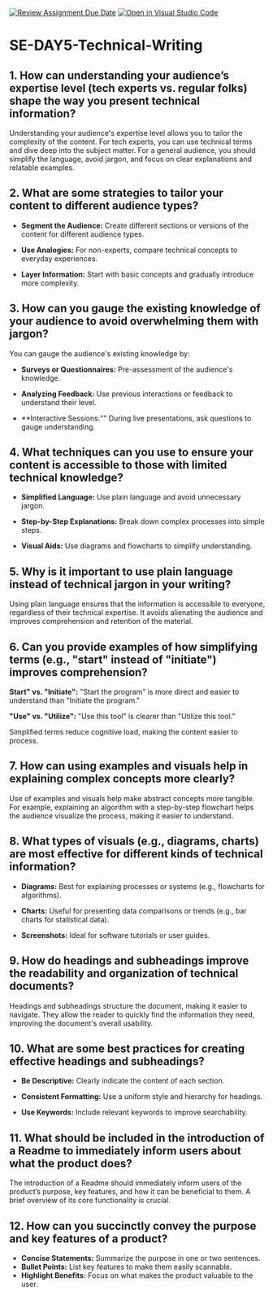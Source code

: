 [![Review Assignment Due Date](https://classroom.github.com/assets/deadline-readme-button-22041afd0340ce965d47ae6ef1cefeee28c7c493a6346c4f15d667ab976d596c.svg)](https://classroom.github.com/a/zsAR-pyY)
[![Open in Visual Studio Code](https://classroom.github.com/assets/open-in-vscode-2e0aaae1b6195c2367325f4f02e2d04e9abb55f0b24a779b69b11b9e10269abc.svg)](https://classroom.github.com/online_ide?assignment_repo_id=15689480&assignment_repo_type=AssignmentRepo)
# SE-DAY5-Technical-Writing
## 1. How can understanding your audience’s expertise level (tech experts vs. regular folks) shape the way you present technical information?

Understanding your audience's expertise level allows you to tailor the complexity of the content. For tech experts, you can use technical terms and dive deep into the subject matter. For a general audience, you should simplify the language, avoid jargon, and focus on clear explanations and relatable examples.

## 2. What are some strategies to tailor your content to different audience types?

- **Segment the Audience:** Create different sections or versions of the content for different audience types.
  
- **Use Analogies:** For non-experts, compare technical concepts to everyday experiences.

- **Layer Information:** Start with basic concepts and gradually introduce more complexity.

## 3. How can you gauge the existing knowledge of your audience to avoid overwhelming them with jargon?

You can gauge the audience's existing knowledge by:

- **Surveys or Questionnaires:** Pre-assessment of the audience's knowledge.
  
- **Analyzing Feedback:** Use previous interactions or feedback to understand their level.
  
- **Interactive Sessions:"" During live presentations, ask questions to gauge understanding.

## 4. What techniques can you use to ensure your content is accessible to those with limited technical knowledge?

- **Simplified Language:** Use plain language and avoid unnecessary jargon.
  
- **Step-by-Step Explanations:** Break down complex processes into simple steps.
  
- **Visual Aids:** Use diagrams and flowcharts to simplify understanding.

## 5. Why is it important to use plain language instead of technical jargon in your writing?

Using plain language ensures that the information is accessible to everyone, regardless of their technical expertise. It avoids alienating the audience and improves comprehension and retention of the material.

## 6. Can you provide examples of how simplifying terms (e.g., "start" instead of "initiate") improves comprehension?

**Start" vs. "Initiate":** "Start the program" is more direct and easier to understand than "Initiate the program."

**"Use" vs. "Utilize":** "Use this tool" is clearer than "Utilize this tool."

Simplified terms reduce cognitive load, making the content easier to process.

## 7. How can using examples and visuals help in explaining complex concepts more clearly?

Use of examples and visuals help make abstract concepts more tangible. For example, explaining an algorithm with a step-by-step flowchart helps the audience visualize the process, making it easier to understand.

## 8. What types of visuals (e.g., diagrams, charts) are most effective for different kinds of technical information?

- **Diagrams:** Best for explaining processes or systems (e.g., flowcharts for algorithms).
  
- **Charts:** Useful for presenting data comparisons or trends (e.g., bar charts for statistical data).
  
- **Screenshots:** Ideal for software tutorials or user guides.

## 9. How do headings and subheadings improve the readability and organization of technical documents?

Headings and subheadings structure the document, making it easier to navigate. They allow the reader to quickly find the information they need, improving the document's overall usability.

## 10. What are some best practices for creating effective headings and subheadings?

- **Be Descriptive:** Clearly indicate the content of each section.
  
- **Consistent Formatting:** Use a uniform style and hierarchy for headings.
  
- **Use Keywords:** Include relevant keywords to improve searchability.
  
## 11. What should be included in the introduction of a Readme to immediately inform users about what the product does?

The introduction of a Readme should immediately inform users of the product’s purpose, key features, and how it can be beneficial to them. A brief overview of its core functionality is crucial.

## 12. How can you succinctly convey the purpose and key features of a product?

- **Concise Statements:** Summarize the purpose in one or two sentences.
- **Bullet Points:** List key features to make them easily scannable.
- **Highlight Benefits:** Focus on what makes the product valuable to the user.


